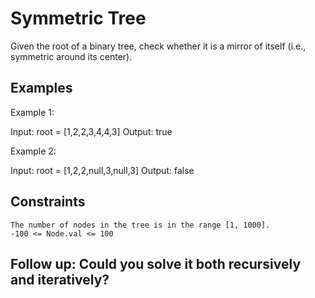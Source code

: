 # Symmetric Tree

Given the root of a binary tree, check whether it is a mirror of itself (i.e., symmetric around its center).

## Examples

Example 1:

Input: root = [1,2,2,3,4,4,3]
Output: true

Example 2:

Input: root = [1,2,2,null,3,null,3]
Output: false

## Constraints

    The number of nodes in the tree is in the range [1, 1000].
    -100 <= Node.val <= 100

 
## Follow up: Could you solve it both recursively and iteratively?
